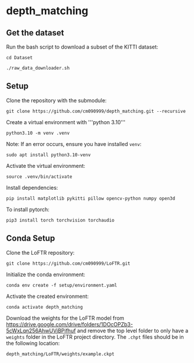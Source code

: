 # depth_matching

## Get the dataset
Run the bash script to download a subset of the KITTI dataset:

```
cd Dataset
```
```
./raw_data_downloader.sh
```

## Setup

Clone the repository with the submodule:
```
git clone https://github.com/cm090999/depth_matching.git --recursive
```

Create a virtual environment with '''python 3.10'''

```
python3.10 -m venv .venv
```

Note: If an error occurs, ensure you have installed ```venv```:

```
sudo apt install python3.10-venv
```

Activate the virtual environment:

```
source .venv/bin/activate
```

Install dependencies:

```
pip install matplotlib pykitti pillow opencv-python numpy open3d
```

To install pytorch:

```
pip3 install torch torchvision torchaudio
```

## Conda Setup
Clone the LoFTR repository:
``` 
git clone https://github.com/cm090999/LoFTR.git
```

Initialize the conda environment:

``` 
conda env create -f setup/environment.yaml
```

Activate the created environment:
``` 
conda activate depth_matching
```

Download the weights for the LoFTR model from https://drive.google.com/drive/folders/1DOcOPZb3-5cWxLqn256AhwUVjBPifhuf and remove the top level folder to only have a ```weights``` folder in the LoFTR project directory. The ```.chpt``` files should be in the following location:

```
depth_matching/LoFTR/weights/example.ckpt
```


